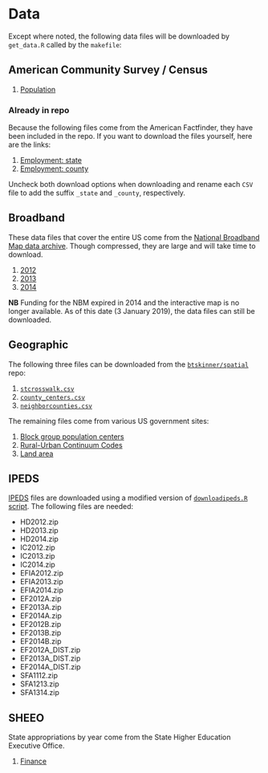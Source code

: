 # Data

Except where noted, the following data files will be downloaded by
`get_data.R` called by the `makefile`:

## American Community Survey / Census

1. [Population](https://www2.census.gov/programs-surveys/popest/datasets/2010-2015/counties/totals/co-est2015-alldata.csv)  

### Already in repo

Because the following files come from the American Factfinder, they
have been included in the repo. If you want to download the files
yourself, here are the links:  

1. [Employment: state](https://factfinder.census.gov/bkmk/table/1.0/en/ACS/14_5YR/S2301/0100000US.04000)  
2. [Employment: county](https://factfinder.census.gov/bkmk/table/1.0/en/ACS/14_5YR/S2301/0100000US.05000.003)

Uncheck both download options when downloading and rename each `CSV`
file to add the suffix `_state` and `_county`, respectively.

## Broadband

These data files that cover the entire US come from the [National Broadband Map data
archive](https://www2.ntia.doc.gov/broadband-data). Though compressed,
they are large and will take time to download.

1. [2012](https://www2.ntia.doc.gov/files/broadband-data/All-NBM-CSV-June-2012.zip)  
2. [2013](https://www2.ntia.doc.gov/files/broadband-data/All-NBM-CSV-June-2013.zip)  
3. [2014](https://www2.ntia.doc.gov/files/broadband-data/All-NBM-CSV-June-2014.zip)  

**NB** Funding for the NBM expired in 2014 and the interactive map is
no longer available. As of this date (3 January 2019), the data files
can still be downloaded.

## Geographic

The following three files can be downloaded from the
[`btskinner/spatial`](https://github.com/btskinner/spatial) repo:  

1. [`stcrosswalk.csv`](https://raw.githubusercontent.com/btskinner/spatial/master/data/stcrosswalk.csv)  
2. [`county_centers.csv`](https://raw.githubusercontent.com/btskinner/spatial/master/data/county_centers.csv)  
3. [`neighborcounties.csv`](https://raw.githubusercontent.com/btskinner/spatial/master/data/neighborcounties.csv)  

The remaining files come from various US government sites:  

1. [Block group population centers](http://www2.census.gov/geo/docs/reference/cenpop2010/blkgrp/CenPop2010_Mean_BG.txt)  
2. [Rural-Urban Continuum Codes](https://www.ers.usda.gov/webdocs/DataFiles/53251/ruralurbancodes2013.xls)  
3. [Land area](http://www2.census.gov/prod2/statcomp/usac/excel/LND01.xls)  

## IPEDS

[IPEDS](https://nces.ed.gov/ipeds/) files are downloaded using a
modified version of [`downloadipeds.R`
script](https://github.com/btskinner/downloadipeds). The following
files are needed:  

* HD2012.zip
* HD2013.zip
* HD2014.zip
* IC2012.zip
* IC2013.zip
* IC2014.zip
* EFIA2012.zip
* EFIA2013.zip
* EFIA2014.zip
* EF2012A.zip
* EF2013A.zip
* EF2014A.zip
* EF2012B.zip
* EF2013B.zip
* EF2014B.zip
* EF2012A\_DIST.zip
* EF2013A\_DIST.zip
* EF2014A\_DIST.zip
* SFA1112.zip
* SFA1213.zip
* SFA1314.zip

## SHEEO

State appropriations by year come from the State Higher Education
Executive Office.

1. [Finance](www.sheeo.org/sites/default/files/State_by_State_Wave_Charts_FY15_0.xlsx)  

